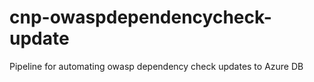 # cnp-owaspdependencycheck-update

Pipeline for automating owasp dependency check updates to Azure DB
